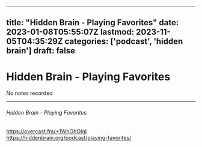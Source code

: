 
---
title: "Hidden Brain - Playing Favorites"
date: 2023-01-08T05:55:07Z
lastmod: 2023-11-05T04:35:29Z
categories: ['podcast', 'hidden brain']
draft: false
---


# Hidden Brain - Playing Favorites

No notes recorded

- - -
###### Hidden Brain - Playing Favorites

https://overcast.fm/+1WhOhOIgI  
https://hiddenbrain.org/podcast/playing-favorites/

<!-- #public #podcast #hidden brain# -->

<!-- {BearID:38BDC9E9-8AD7-4B3F-8CF5-68AB7B146FF3-28016-00002D9807C768DE} -->
